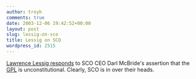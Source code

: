 ```yaml
---
author: troyh
comments: true
date: 2003-12-06 19:42:52+00:00
layout: post
slug: lessig-on-sco
title: Lessig on SCO
wordpress_id: 2515
---
```


[Lawrence Lessig responds](http://www.lessig.org/blog/archives/001611.shtml) to SCO CEO Darl McBride's assertion that the [GPL](http://www.gnu.org/copyleft/gpl.html) is unconstitutional. Clearly, SCO is in over their heads.
